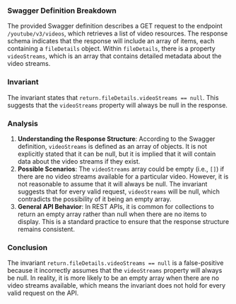 ### Swagger Definition Breakdown
The provided Swagger definition describes a GET request to the endpoint `/youtube/v3/videos`, which retrieves a list of video resources. The response schema indicates that the response will include an array of items, each containing a `fileDetails` object. Within `fileDetails`, there is a property `videoStreams`, which is an array that contains detailed metadata about the video streams.

### Invariant
The invariant states that `return.fileDetails.videoStreams == null`. This suggests that the `videoStreams` property will always be null in the response.

### Analysis
1. **Understanding the Response Structure**: According to the Swagger definition, `videoStreams` is defined as an array of objects. It is not explicitly stated that it can be null, but it is implied that it will contain data about the video streams if they exist. 
2. **Possible Scenarios**: The `videoStreams` array could be empty (i.e., `[]`) if there are no video streams available for a particular video. However, it is not reasonable to assume that it will always be null. The invariant suggests that for every valid request, `videoStreams` will be null, which contradicts the possibility of it being an empty array.
3. **General API Behavior**: In REST APIs, it is common for collections to return an empty array rather than null when there are no items to display. This is a standard practice to ensure that the response structure remains consistent.

### Conclusion
The invariant `return.fileDetails.videoStreams == null` is a false-positive because it incorrectly assumes that the `videoStreams` property will always be null. In reality, it is more likely to be an empty array when there are no video streams available, which means the invariant does not hold for every valid request on the API.
